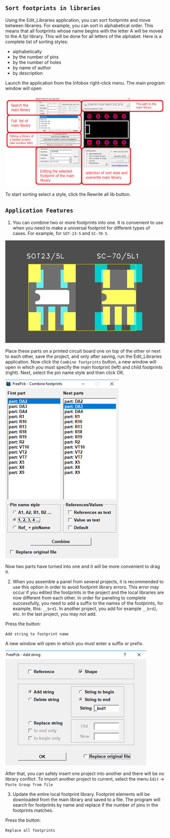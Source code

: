 ## `Sort footprints in libraries`

Using the Edit_Libraries application, you can sort footprints and move between libraries. For example, you can sort in alphabetical order. This means that all footprints whose name begins with the letter A will be moved to the A.fpl library. This will be done for all letters of the alphabet.
Here is a complete list of sorting styles:

* alphabetically
* by the number of pins
* by the number of holes
* by name of author
* by description

Launch the application from the Infobox right-click menu.
The main program window will open

![](pictures/lib1.png)

To start sorting select a style, click the Rewrite all lib button.

## `Application Features`

1) You can combine two or more footprints into one. It is convenient to use when you need to make a universal footprint for different types of cases. For example, for `SOT-23-5` and `SC-70-5`.

![](pictures/lib2.png)

Place these parts on a printed circuit board one on top of the other or next to each other, save the project, and only after saving, run the Edit_Libraries application. Now click the `Combine footprints` button, a new window will open in which you must specify the main footprint (left) and child footprints (right). Next, select the pin name style and then click OK.

![](pictures/lib3.png)

Now two parts have turned into one and it will be more convenient to drag it.

2) When you assemble a panel from several projects, it is recommended to use this option in order to avoid footprint library errors. This error may occur if you edited the footprints in the project and the local libraries are now different from each other. In order for paneling to complete successfully, you need to add a suffix to the names of the footprints, for example, this: `__brd1`. In another project, you add for example `__brd2`, etc. In the last project, you may not add. 

Press the button:

`Add string to footprint name`

A new window will open in which you must enter a suffix or prefix.

![](pictures/lib4.png)

After that, you can safely insert one project into another and there will be no library conflict. To import another project to current, select the menu `Edit` -> `Paste Group from file`

3) Update the entire local footprint library. Footprint elements will be downloaded from the main library and saved to a file. The program will search for footprints by name and replace if the number of pins in the footprints matches.

Press the button:

`Replace all footprints`
